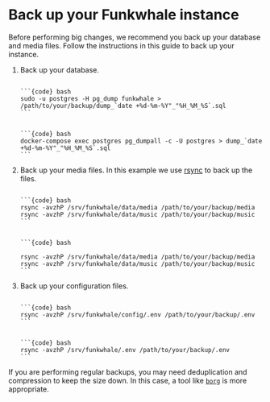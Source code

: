 # Back up your Funkwhale instance

Before performing big changes, we recommend you back up your database and media files. Follow the instructions in this guide to back up your instance.

1. Back up your database.

   ````{tabbed} Debian

   ```{code} bash
   sudo -u postgres -H pg_dump funkwhale > /path/to/your/backup/dump_`date +%d-%m-%Y"_"%H_%M_%S`.sql
   ```

   ````

   ````{tabbed} Docker

   ```{code} bash
   docker-compose exec postgres pg_dumpall -c -U postgres > dump_`date +%d-%m-%Y"_"%H_%M_%S`.sql
   ```

   ````

2. Back up your media files. In this example we use [rsync](https://rsync.samba.org) to back up the files.

   ````{tabbed} Debian

   ```{code} bash
   rsync -avzhP /srv/funkwhale/data/media /path/to/your/backup/media
   rsync -avzhP /srv/funkwhale/data/music /path/to/your/backup/music
   ```

   ````

   ````{tabbed} Docker

   ```{code} bash

   rsync -avzhP /srv/funkwhale/data/media /path/to/your/backup/media
   rsync -avzhP /srv/funkwhale/data/music /path/to/your/backup/music
   ```

   ````

3. Back up your configuration files.

   ````{tabbed} Debian

   ```{code} bash
   rsync -avzhP /srv/funkwhale/config/.env /path/to/your/backup/.env
   ```

   ````

   ````{tabbed} Docker

   ```{code} bash
   rsync -avzhP /srv/funkwhale/.env /path/to/your/backup/.env
   ```

   ````

If you are performing regular backups, you may need deduplication and compression to keep the size down. In this case, a tool like [`borg`](https://www.borgbackup.org/) is more appropriate.
